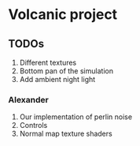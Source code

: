 # Volcanic project

## TODOs

1. Different textures
2. Bottom pan of the simulation
3. Add ambient night light

### Alexander

1. Our implementation of perlin noise
2. Controls
3. Normal map texture shaders
